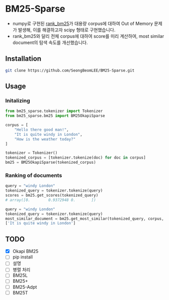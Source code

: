 # BM25-Sparse
- numpy로 구현된 [rank_bm25](https://github.com/dorianbrown/rank_bm25)가 대용량 corpus에 대하여 Out of Memory 문제가 발생해, 이를 해결하고자 scipy 형태로 구현했습니다.
- rank_bm25와 달리 전체 corpus에 대하여 score를 미리 계산하여, most similar document의 탐색 속도를 개선했습니다.

## Installation

```bash
git clone https://github.com/SeongBeomLEE/BM25-Sparse.git
```

## Usage

### Initalizing
```python
from bm25_sparse.tokenizer import Tokenizer
from bm25_sparse.bm25 import BM25OkapiSparse

corpus = [
    "Hello there good man!",
    "It is quite windy in London",
    "How is the weather today?"
]

tokenizer = Tokenizer()
tokenized_corpus = [tokenizer.tokenize(doc) for doc in corpus]
bm25 = BM25OkapiSparse(tokenized_corpus)
```

### Ranking of documents
```python
query = "windy London"
tokenized_query = tokenizer.tokenize(query)
scores = bm25.get_scores(tokenized_query)
# array([0.        0.9372948 0.       ])
```

```python
query = "windy London"
tokenized_query = tokenizer.tokenize(query)
most_similar_document = bm25.get_most_similar(tokenized_query, corpus, top=1)
['It is quite windy in London']
```

## TODO
- [x] Okapi BM25
- [ ] pip install
- [ ] 설명
- [ ] 병렬 처리
- [ ] BM25L
- [ ] BM25+
- [ ] BM25-Adpt
- [ ] BM25T 
